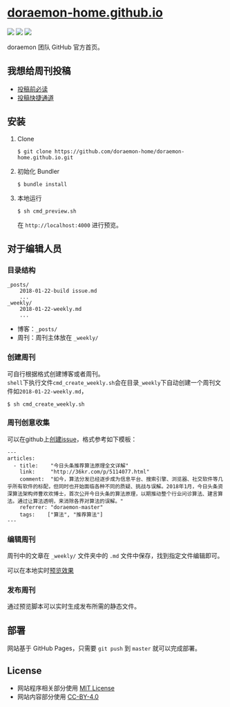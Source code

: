 # [doraemon-home.github.io](https://doraemon-home.github.io/)

[![](https://img.shields.io/badge/powered%20by-jekyll-red.svg)](https://jekyllrb.com)
[![](https://api.travis-ci.org/doraemon-home/doraemon-home.github.io.svg)](https://travis-ci.org/doraemon-home/doraemon-home.github.io)
![](https://stars-badge.herokuapp.com/doraemon-home/doraemon-home.github.io/last-pages-build.svg)

doraemon 团队 GitHub 官方首页。

## 我想给周刊投稿

* [投稿前必读](https://github.com/doraemon-home/weekly#投稿)
* [投稿快捷通道](https://github.com/doraemon-home/weekly/issues)

## 安装

1. Clone

    ```
    $ git clone https://github.com/doraemon-home/doraemon-home.github.io.git
    ```

2. 初始化 Bundler

    ```
    $ bundle install
    ```

3. 本地运行

    ```
    $ sh cmd_preview.sh
    ```

    在 `http://localhost:4000` 进行预览。

## 对于编辑人员

### 目录结构

```
_posts/
    2018-01-22-build issue.md
    ...
_weekly/
    2018-01-22-weekly.md
    ...

```

* 博客：`_posts/`
* 周刊：周刊主体放在 `_weekly/`

### 创建周刊

可自行根据格式创建博客或者周刊。  
`shell`下执行文件`cmd_create_weekly.sh`会在目录`_weekly`下自动创建一个周刊文件如`2018-01-22-weekly.md`，

```
$ sh cmd_create_weekly.sh
```

### 周刊创意收集
可以在github上[创建issue](https://github.com/doraemon-home/doraemon-home.github.io/issues/new)，格式参考如下模板：

```
---
articles:
  - title:    "今日头条推荐算法原理全文详解"
    link:     "http://36kr.com/p/5114077.html"
    comment:  "如今，算法分发已经逐步成为信息平台、搜索引擎、浏览器、社交软件等几乎所有软件的标配，但同时也开始面临各种不同的质疑、挑战与误解。2018年1月，今日头条资深算法架构师曹欢欢博士，首次公开今日头条的算法原理，以期推动整个行业问诊算法、建言算法。通过让算法透明，来消除各界对算法的误解。"
    referrer: "doraemon-master"
    tags:    ["算法", "推荐算法"]
---
```

### 编辑周刊

周刊中的文章在 `_weekly/` 文件夹中的 `.md` 文件中保存，找到指定文件编辑即可。

可以在本地实时[预览效果](http://localhost:4000/weekly/2018-01-22-weekly.html)  

### 发布周刊

通过预览脚本可以实时生成发布所需的静态文件。

## 部署

网站基于 GitHub Pages，只需要 `git push` 到 `master` 就可以完成部署。

## License

* 网站程序相关部分使用 [MIT License](/LICENSE)
* 网站内容部分使用 [CC-BY-4.0](https://creativecommons.org/licenses/by/4.0/legalcode.txt)
